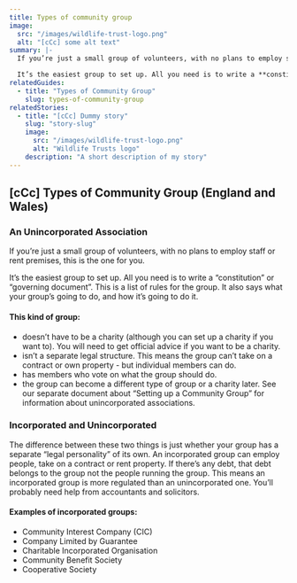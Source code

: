 ```yaml
---
title: Types of community group
image:
  src: "/images/wildlife-trust-logo.png"
  alt: "[cCc] some alt text"
summary: |-
  If you’re just a small group of volunteers, with no plans to employ staff or rent premises, this is the one for you.

  It’s the easiest group to set up. All you need is to write a **constitution** or **governing document**. This is a list of rules for the group. It also says what your group’s going to do, and how it’s going to do it.
relatedGuides:
  - title: "Types of Community Group"
    slug: types-of-community-group
relatedStories:
  - title: "[cCc] Dummy story"
    slug: "story-slug"
    image:
      src: "/images/wildlife-trust-logo.png"
      alt: "Wildlife Trusts logo"
    description: "A short description of my story"
---
```


## [cCc] Types of Community Group (England and Wales)

### An Unincorporated Association

If you’re just a small group of volunteers, with no plans to employ staff or rent premises, this is the one
for you.

It’s the easiest group to set up. All you need is to write a “constitution” or “governing document”. This
is a list of rules for the group. It also says what your group’s going to do, and how it’s going to do it.

#### This kind of group:

- doesn’t have to be a charity (although you can set up a charity if you want to). You will need to get official advice if you want to be a charity.
- isn’t a separate legal structure. This means the group can’t take on a contract or own property - but individual members can do.
- has members who vote on what the group should do.
- the group can become a different type of group or a charity later.
  See our separate document about “Setting up a Community Group” for information about unincorporated associations.

### Incorporated and Unincorporated

The difference between these two things is just whether your group has a separate “legal personality” of its own. An incorporated group can employ people, take on a contract or rent property. If there’s any debt, that debt belongs to the group not the people running the group. This means an incorporated group is more regulated than an unincorporated one. You’ll probably need help from accountants and solicitors.

#### Examples of incorporated groups:

- Community Interest Company (CIC)
- Company Limited by Guarantee
- Charitable Incorporated Organisation
- Community Benefit Society
- Cooperative Society
